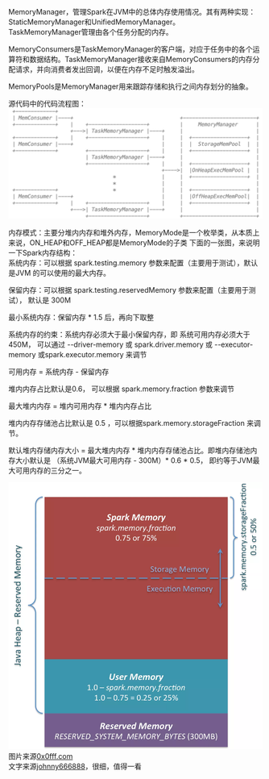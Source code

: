 MemoryManager，管理Spark在JVM中的总体内存使用情况。其有两种实现：StaticMemoryManager和UnifiedMemoryManager。  
TaskMemoryManager管理由各个任务分配的内存。

MemoryConsumers是TaskMemoryManager的客户端，对应于任务中的各个运算符和数据结构。TaskMemoryManager接收来自MemoryConsumers的内存分配请求，并向消费者发出回调，以便在内存不足时触发溢出。

MemoryPools是MemoryManager用来跟踪存储和执行之间内存划分的抽象。

源代码中的代码流程图：
![1.png](https://github.com/V-I-C-T-O-R/spark-source-code/blob/master/article/startlearn/6/pic/1.png)

内存模式：主要分堆内内存和堆外内存，MemoryMode是一个枚举类，从本质上来说，ON_HEAP和OFF_HEAP都是MemoryMode的子类
下面的一张图，来说明一下Spark内存结构：  
系统内存：可以根据 spark.testing.memory 参数来配置（主要用于测试），默认是JVM 的可以使用的最大内存。

保留内存：可以根据 spark.testing.reservedMemory 参数来配置（主要用于测试）， 默认是 300M

最小系统内存：保留内存 * 1.5 后，再向下取整

系统内存的约束：系统内存必须大于最小保留内存，即 系统可用内存必须大于 450M， 可以通过 --driver-memory 或  spark.driver.memory 或 --executor-memory 或spark.executor.memory 来调节

可用内存 = 系统内存 - 保留内存

堆内内存占比默认是0.6， 可以根据 spark.memory.fraction 参数来调节

最大堆内内存 = 堆内可用内存 * 堆内内存占比

堆内内存存储池占比默认是 0.5 ，可以根据spark.memory.storageFraction 来调节。

默认堆内存储内存大小 = 最大堆内内存 * 堆内内存存储池占比。即堆内存储池内存大小默认是 （系统JVM最大可用内存 -  300M）* 0.6 * 0.5， 即约等于JVM最大可用内存的三分之一。

![2.png](https://github.com/V-I-C-T-O-R/spark-source-code/blob/master/article/startlearn/6/pic/2.png)
图片来源[0x0fff.com](https://0x0fff.com/spark-memory-management/)  
文字来源[johnny666888](https://www.cnblogs.com/johnny666888/p/11197519.html)，很细，值得一看
